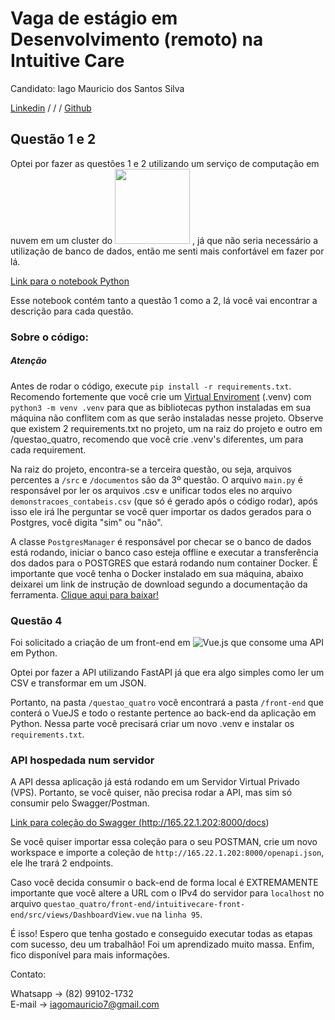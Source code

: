 # Vaga de estágio em Desenvolvimento (remoto) na Intuitive Care

Candidato: Iago Mauricio dos Santos Silva

<a href="https://www.linkedin.com/in/iagomauricioo/">Linkedin</a> / / /
<a href="https://github.com/iagomauricioo">Github</a>

## Questão 1 e 2

Optei por fazer as questões 1 e 2 utilizando um serviço de computação em nuvem em um cluster do <a href="https://colab.research.google.com/drive/1Pq-1cBO6AIXMyY-JAn-PWqbUyN3mMrpF?usp=sharing"><img src="https://img.shields.io/badge/Google%20Colab-%23F9A825.svg?style=for-the-badge&logo=googlecolab&logoColor=white" width="120"></a>
, já que não seria necessário a utilização de banco de dados, então me senti mais confortável em fazer por lá.

<a href="https://colab.research.google.com/drive/1Pq-1cBO6AIXMyY-JAn-PWqbUyN3mMrpF?usp=sharing">Link para o notebook Python</a>

Esse notebook contém tanto a questão 1 como a 2, lá você vai encontrar a descrição para cada questão.

### Sobre o código:

##### Atenção
Antes de rodar o código, execute `pip install -r requirements.txt`. Recomendo fortemente que você crie um <a href="https://docs.python.org/3/library/venv.html">Virtual Enviroment</a> (.venv) com `python3 -m venv .venv` para que as bibliotecas python instaladas em sua máquina não conflitem com as que serão instaladas nesse projeto. Observe que existem 2 requirements.txt no projeto, um na raiz do projeto e outro em /questao_quatro, recomendo que você crie .venv's diferentes, um para cada requirement.

Na raiz do projeto, encontra-se a terceira questão, ou seja, arquivos percentes a `/src` e `/documentos` são da 3º questão. O arquivo `main.py` é responsável por ler os arquivos .csv e unificar todos eles no arquivo `demonstracoes_contabeis.csv` (que só é gerado após o código rodar), após isso ele irá lhe perguntar se você quer importar os dados gerados para o Postgres, você digita "sim" ou "não".

A classe `PostgresManager` é responsável por checar se o banco de dados está rodando, iniciar o banco caso esteja offline e executar a transferência dos dados para o POSTGRES que estará rodando num container Docker. É importante que você tenha o Docker instalado em sua máquina, abaixo deixarei um link de instrução de download segundo a documentação da ferramenta. <a href="https://docs.docker.com/engine/install/">Clique aqui para baixar!</a>


### Questão 4

Foi solicitado a criação de um front-end em ![Vue.js](https://img.shields.io/badge/vuejs-%2335495e.svg?style=for-the-badge&logo=vuedotjs&logoColor=%234FC08D) que consome uma API em Python. 

Optei por fazer a API utilizando FastAPI já que era algo simples como ler um CSV e transformar em um JSON.

Portanto, na pasta `/questao_quatro` você encontrará a pasta `/front-end` que conterá o VueJS e todo o restante pertence ao back-end da aplicação em Python. Nessa parte você precisará criar um novo .venv e instalar os `requirements.txt`.

### API hospedada num servidor

A API dessa aplicação já está rodando em um Servidor Virtual Privado (VPS). Portanto, se você quiser, não precisa rodar a API, mas sim só consumir pelo Swagger/Postman.

<a href="http://165.22.1.202:8000/docs">Link para coleção do Swagger (http://165.22.1.202:8000/docs)</a>

Se você quiser importar essa coleção para o seu POSTMAN, crie um novo workspace e importe a coleção de `http://165.22.1.202:8000/openapi.json`, ele lhe trará 2 endpoints.

Caso você decida consumir o back-end de forma local é EXTREMAMENTE importante que você altere a URL com o IPv4 do servidor para `localhost` no arquivo `questao_quatro/front-end/intuitivecare-front-end/src/views/DashboardView.vue` na `linha 95`.

É isso! Espero que tenha gostado e conseguido executar todas as etapas com sucesso, deu um trabalhão! Foi um aprendizado muito massa. Enfim, fico disponível para mais informações.

Contato:

Whatsapp -> (82) 99102-1732 <br>
E-mail -> iagomauricio7@gmail.com